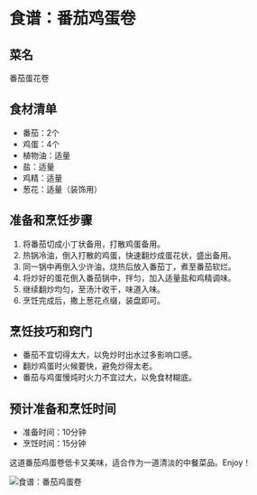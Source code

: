 ﻿---
name: 食谱：番茄鸡蛋卷
created_at: 20250422_144150
tags: [AI生成]
---

# 食谱：番茄鸡蛋卷

## 菜名
番茄蛋花卷

## 食材清单
- 番茄：2个
- 鸡蛋：4个
- 植物油：适量
- 盐：适量
- 鸡精：适量
- 葱花：适量（装饰用）

## 准备和烹饪步骤
1. 将番茄切成小丁状备用，打散鸡蛋备用。
2. 热锅冷油，倒入打散的鸡蛋，快速翻炒成蛋花状，盛出备用。
3. 同一锅中再倒入少许油，烧热后放入番茄丁，煮至番茄软烂。
4. 将炒好的蛋花倒入番茄锅中，拌匀，加入适量盐和鸡精调味。
5. 继续翻炒均匀，至汤汁收干，味道入味。
6. 烹饪完成后，撒上葱花点缀，装盘即可。

## 烹饪技巧和窍门
- 番茄不宜切得太大，以免炒时出水过多影响口感。
- 翻炒鸡蛋时火候要快，避免炒得太老。
- 番茄与鸡蛋慢炖时火力不宜过大，以免食材糊底。

## 预计准备和烹饪时间
- 准备时间：10分钟
- 烹饪时间：15分钟

这道番茄鸡蛋卷低卡又美味，适合作为一道清淡的中餐菜品。Enjoy！

![食谱：番茄鸡蛋卷](https://source.unsplash.com/random/800x600/?food,食谱：番茄鸡蛋卷)
